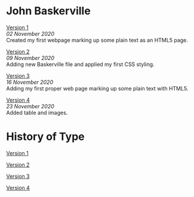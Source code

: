 John Baskerville
================
[Version 1](https://jessdonnan.github.io/john_baskerville/baskerville-one.html)
<br>*02 November 2020*
<br>Created my first webpage marking up some plain text as an HTML5 page.

[Version 2](https://jessdonnan.github.io/john_baskerville/baskerville-two.html)
<br>*09 November 2020*
<br>Adding new Baskerville file and applied my first CSS styling.

[Version 3](https://jessdonnan.github.io/john_baskerville/baskerville-three.html)
<br>*16 November 2020*
<br>Adding my first proper web page marking up some plain text with HTML5.

[Version 4](https://jessdonnan.github.io/john_baskerville/baskerville-four.html)
<br>*23 November 2020*
<br>Added table and images.

History of Type
================
[Version 1](https://jessdonnan.github.io/john_baskerville/history-one.html)

[Version 2](https://jessdonnan.github.io/john_baskerville/history-two.html)

[Version 3](https://jessdonnan.github.io/john_baskerville/history-three.html)

[Version 4](https://jessdonnan.github.io/john_baskerville/history-four.html)
